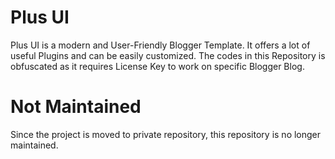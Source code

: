 # Plus UI

Plus UI is a modern and User-Friendly Blogger Template. It offers a lot of useful Plugins and can be easily customized. The codes in this Repository is obfuscated as it requires License Key to work on specific Blogger Blog.

# Not Maintained

Since the project is moved to private repository, this repository is no longer maintained.
